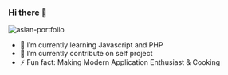 ### Hi there 👋

![aslan-portfolio](https://user-images.githubusercontent.com/116990574/235931780-27022e17-abfa-45dd-ac31-8d45ec8013eb.jpg)


- 🌱 I’m currently learning Javascript and PHP
- 👯 I’m currently contribute on self project
- ⚡ Fun fact: Making Modern Application Enthusiast & Cooking



